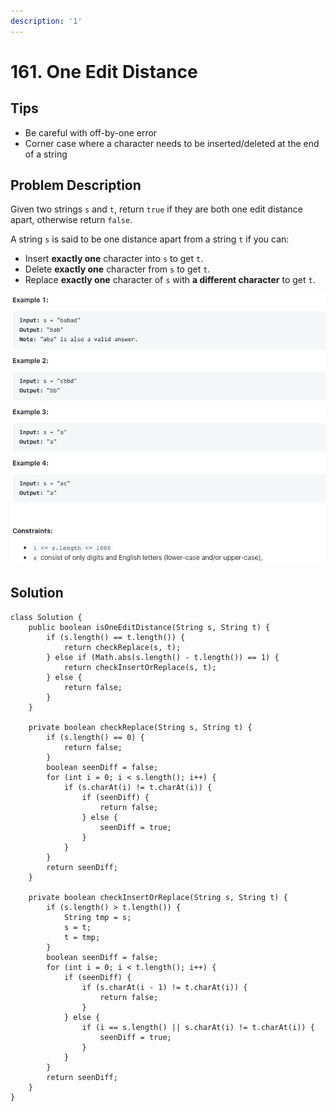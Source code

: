 ```yaml
---
description: '1'
---
```


# 161. One Edit Distance

## Tips

* Be careful with off-by-one error
* Corner case where a character needs to be inserted/deleted at the end of a string

## Problem Description

Given two strings `s` and `t`, return `true` if they are both one edit distance apart, otherwise return `false`.

A string `s` is said to be one distance apart from a string `t` if you can:

* Insert **exactly one** character into `s` to get `t`.
* Delete **exactly one** character from `s` to get `t`.
* Replace **exactly one** character of `s` with **a different character** to get `t`.

![](../.gitbook/assets/image%20%2815%29.png)

## Solution

```text
class Solution {
    public boolean isOneEditDistance(String s, String t) {
        if (s.length() == t.length()) {
            return checkReplace(s, t);
        } else if (Math.abs(s.length() - t.length()) == 1) {
            return checkInsertOrReplace(s, t);
        } else {
            return false;
        }
    }
    
    private boolean checkReplace(String s, String t) {
        if (s.length() == 0) {
            return false;
        }
        boolean seenDiff = false;
        for (int i = 0; i < s.length(); i++) {
            if (s.charAt(i) != t.charAt(i)) {
                if (seenDiff) {
                    return false;
                } else {
                    seenDiff = true;
                }
            }
        }
        return seenDiff;
    }
    
    private boolean checkInsertOrReplace(String s, String t) {
        if (s.length() > t.length()) {
            String tmp = s;
            s = t;
            t = tmp;
        }
        boolean seenDiff = false;
        for (int i = 0; i < t.length(); i++) {
            if (seenDiff) {
                if (s.charAt(i - 1) != t.charAt(i)) {
                    return false;
                }
            } else {
                if (i == s.length() || s.charAt(i) != t.charAt(i)) {
                    seenDiff = true;
                }
            }
        }
        return seenDiff;
    }
}
```

